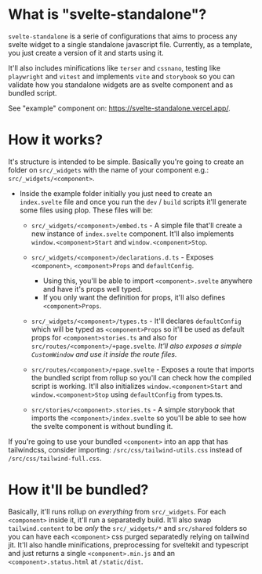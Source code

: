 # What is "svelte-standalone"?

`svelte-standalone` is a serie of configurations that aims to process any svelte widget to a single standalone javascript file. Currently, as a template, you just create a version of it and starts using it.

It'll also includes minifications like `terser` and `cssnano`, testing like `playwright` and `vitest` and implements `vite` and `storybook` so you can validate how you standalone widgets are as svelte component and as bundled script.

See "example" component on: https://svelte-standalone.vercel.app/.

# How it works?

It's structure is intended to be simple. Basically you're going to create an folder on `src/_widgets` with the name of your component e.g.: `src/_widgets/<component>`.

- Inside the example folder initially you just need to create an `index.svelte` file and once you run the `dev` / `build` scripts it'll generate some files using plop. These files will be:

  - `src/_widgets/<component>/embed.ts` - A simple file that'll create a new instance of `index.svelte` component. It'll also implements `window.<component>Start` and `window.<component>Stop`.
 
  - `src/_widgets/<component>/declarations.d.ts` - Exposes `<component>`, `<component>Props` and `defaultConfig`.
    - Using this, you'll be able to import `<component>.svelte` anywhere and have it's props well typed.
    - If you only want the definition for props, it'll also defines `<component>Props`.


  - `src/_widgets/<component>/types.ts` - It'll declares `defaultConfig` which will be typed as `<component>Props` so it'll be used as default props for `<component>stories.ts` and also for `src/routes/<component>/+page.svelte`. _It'll also exposes a simple `CustomWindow` and use it inside the route files._
 
  
  - `src/routes/<component>/+page.svelte` - Exposes a route that imports the bundled script from rollup so you'll can check how the compiled script is working. It'll also initializes `window.<component>Start` and `window.<component>Stop` using `defaultConfig` from types.ts.
 
    
  - `src/stories/<component>.stories.ts` - A simple storybook that imports the `<component>/index.svelte` so you'll be able to see how the svelte component is without bundling it.

If you're going to use your bundled `<component>` into an app that has tailwindcss, consider importing: `/src/css/tailwind-utils.css` instead of `/src/css/tailwind-full.css`.

# How it'll be bundled?

Basically, it'll runs rollup on _everything_ from `src/_widgets`. For each `<component>` inside it, it'll run a separatedly build. It'll also swap `tailwind.content` to be _only_ the `src/_widgets/*` and `src/shared` folders so you can have each `<component>` css purged separatedly relying on tailwind jit. It'll also handle minifications, preprocessing for sveltekit and typescript and just returns a single `<component>.min.js` and an `<component>.status.html` at `/static/dist`.


